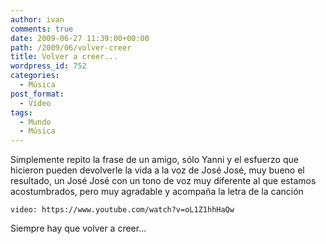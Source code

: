 ```yaml
---
author: ivan
comments: true
date: 2009-06-27 11:39:00+00:00
path: /2009/06/volver-creer
title: Volver a creer...
wordpress_id: 752
categories:
  - Música
post_format:
  - Vídeo
tags:
  - Mundo
  - Música
---
```


Simplemente repito la frase de un amigo, sólo Yanni y el esfuerzo que hicieron pueden devolverle la vida a la voz de José José, muy bueno el resultado, un José José con un tono de voz muy diferente al que estamos acostumbrados, pero muy agradable y acompaña la letra de la canción

`video: https://www.youtube.com/watch?v=oL1Z1hhHaQw`

Siempre hay que volver a creer...
